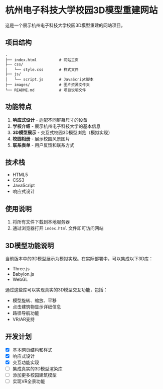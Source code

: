 # 杭州电子科技大学校园3D模型重建网站

这是一个展示杭州电子科技大学校园3D模型重建的网站项目。

## 项目结构

```
.
├── index.html          # 网站主页
├── css/
│   └── style.css       # 样式文件
├── js/
│   └── script.js       # JavaScript脚本
├── images/             # 图片资源文件夹
└── README.md           # 项目说明文件
```

## 功能特点

1. **响应式设计** - 适配不同屏幕尺寸的设备
2. **学校介绍** - 展示杭州电子科技大学的基本信息
3. **3D模型展示** - 交互式校园3D模型浏览（模拟实现）
4. **校园相册** - 展示校园风景图片
5. **联系表单** - 用户反馈和联系方式

## 技术栈

- HTML5
- CSS3
- JavaScript
- 响应式设计

## 使用说明

1. 将所有文件下载到本地服务器
2. 通过浏览器打开 `index.html` 文件即可访问网站

## 3D模型功能说明

当前版本中的3D模型展示为模拟实现。在实际部署中，可以集成以下3D库：

- Three.js
- Babylon.js
- WebGL

通过这些库可以实现真实的3D模型交互功能，包括：
- 模型旋转、缩放、平移
- 点击建筑物显示详细信息
- 路径导航功能
- VR/AR支持

## 开发计划

- [x] 基本网页结构和样式
- [x] 响应式设计
- [x] 交互功能实现
- [ ] 集成真实的3D模型渲染库
- [ ] 添加更多校园建筑模型
- [ ] 实现VR全景功能